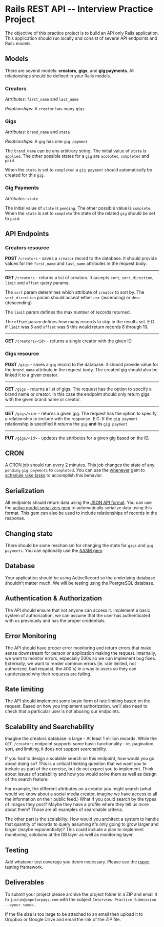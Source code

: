 # Rails REST API -- Interview Practice Project
The objective of this practice project is to build an API only Rails application. This application should run locally and consist of several API endpoints and Rails models.

## Models

There are several models: **creators**, **gigs**, and **gig payments**. All relationships should be defined in your Rails models.

### Creators

_Attributes_: `first_name` and `last_name`

_Relationships_: A `creator` has many `gigs`

### Gigs

_Attributes_: `brand_name` and `state`

_Relationships_: A `gig` has one `gig payment`

The `brand_name` can be any arbitrary string. The initial value of `state` is `applied`. The other possible states for a `gig` are `accepted`, `completed` and `paid`

When the `state` is set to `completed` a `gig payment` should automatically be created for this `gig`.

### Gig Payments

_Attributes_: `state`

The initial value of `state` is `pending`. The other possible value is `complete`. When the `state` is set to `complete` the state of the related `gig` should be set to `paid`.

## API Endpoints

### Creators resource

**POST** `/creators` - saves a `creator` record to the database. It should provide values for the `first_name` and `last_name` attributes in the request body.

---

**GET** `/creators` - returns a list of creators. It accepts `sort`, `sort_direction`, `limit` and `offset` query params.

The `sort` param determines which attribute of `creator` to sort by. The `sort_direction` param should accept either `asc` (ascending) or `desc` (descending)

The `limit` param defines the max number of records returned.

The `offset` param defines how many records to skip in the results set. E.G. if `limit` was 5 and `offset` was 5 this would return records 6 through 10.

---

**GET** `/creators/<id>` - returns a single creator with the given ID

### Gigs resource

**POST** `/gigs` - saves a `gig` record to the database. It should provide value for the `brand_name` attribute in the request body. The created gig should also be linked it to a given creator.

---

**GET** `/gigs` - returns a list of gigs. The request has the option to specify a brand name or creator. In this case the endpoint should only return gigs with the given brand name or creator.

---

**GET** `/gigs/<id>` - returns a given gig. The request has the option to specify a relationship to include with the response. E.G. If the `gig payment` relationship is specified it returns the `gig` **and** its `gig payment`

---

**PUT** `/gigs/<id>` - updates the attributes for a given gig based on the ID.

## CRON

A CRON job should run every 2 minutes. This job changes the state of any `pending` `gig payments` to `completed`. You can use the [whenever](https://github.com/javan/whenever) gem to [schedule rake tasks](https://dev.to/risafj/cron-jobs-in-rails-a-simple-guide-to-actually-using-the-whenever-gem-now-with-tasks-2omi) to accomplish this behavior.

## Serialization

All endpoints should return data using the [JSON API format](https://jsonapi.org/). You can use the [active model serializers gem](https://github.com/rails-api/active_model_serializers) to automatically serialize data using this format. This gem can also be used to include relationships of records in the response.

## Changing state

There should be some mechanism for changing the state for `gigs` and `gig payments`. You can optionally use the [AASM gem](https://github.com/aasm/aasm).

## Database

Your application should be using ActiveRecord so the underlying database shouldn't matter much. We will be testing using the PostgreSQL database.

## Authentication & Authorization

The API should ensure that not anyone can access it. Implement a basic system of authorization, we can assume that the user has authenticated with us previously and has the proper credentials.

## Error Monitoring

The API should have proper error monitoring and return errors that make sense downstream for person or application making the request. Internally, we want to monitor errors, especially 500s so we can implement bug fixes. Externally, we want to render common errors (ie. rate limited, not authorized, bad request, the 400's) in a way to users so they can uunderstand why their requests are failing.

## Rate limiting

The API should implement some basic form of rate limiting based on the request. Based on how you implement authorization, we'll also need to check that a particular user is not abusing our endpoints.

## Scalability and Searchability

Imagine the creators database is large - At least 1 million records. While the `GET /creators` endpoint supports some basic functionality - ie. pagination, sort, and limiting, it does not support searchability.

If you had to design a scalable search on this endpoint, how would you go about doing so? This is a critical thinking question that we want you to include as part of the exercise, but do not expect you to implement. Think about issues of scalability and how you would solve them as well as design of the search feature.

For example, the different attributes on a creator you might search (what would we know about a social media creator, imagine we have access to all the information on their public feed.) What if you could search by the types of images they post? Maybe they have a profile where they tell us more about them? Those are all examples of searchable criteria.

The other part is the scalability. How would you architect a system to handle that quantity of records to query assuming it's only going to grow larger and larger (maybe exponentially)? This could include a plan to implement monitoring, solutions at the DB layer as well as monitoring layer.

## Testing

Add whatever test coverage you deem necessary. Please use the [rspec](https://github.com/rspec/rspec-rails) testing framework.

## Deliverables

To submit your project please archive the project folder in a ZIP and email it to `justin@popularpays.com` with the subject `Interview Practice Submission - <your name>`.

If the file size is too large to be attached to an email then upload it to Dropbox or Google Drive and email the link of the ZIP file.

